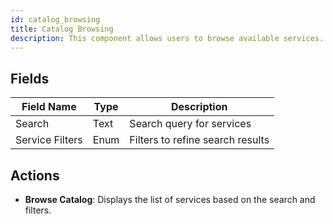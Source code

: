 ```yaml
---
id: catalog_browsing
title: Catalog Browsing
description: This component allows users to browse available services.
---
```


## Fields

| Field Name      | Type  | Description                     |
|-----------------|-------|---------------------------------|
| Search          | Text  | Search query for services       |
| Service Filters | Enum  | Filters to refine search results|

## Actions

- **Browse Catalog**: Displays the list of services based on the search and filters.
